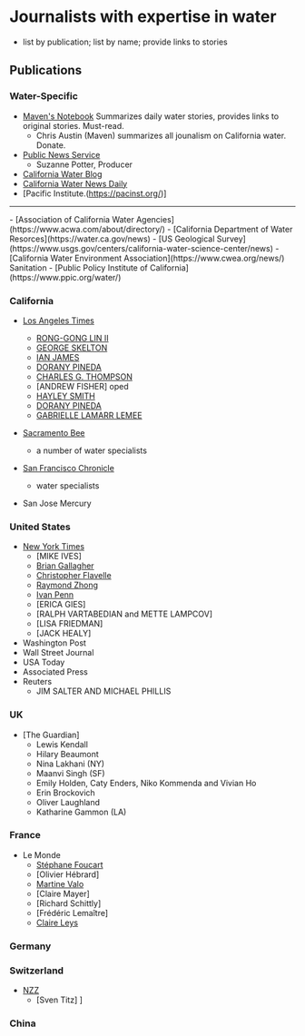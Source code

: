 # Journalists with expertise in water
- list by publication; list by name; provide links to stories
## Publications
### Water-Specific
- [Maven's Notebook](https://mavensnotebook.com/) Summarizes daily water stories, provides links to original stories. Must-read.
   - Chris Austin (Maven) summarizes all jounalism on California water. Donate.
- [Public News Service](https://www.publicnewsservice.org/news-water/C34)
  -  Suzanne Potter, Producer
- [California Water Blog](https://californiawaterblog.com/)
- [California Water News Daily](https://californiawaternewsdaily.com/)
- [Pacific Institute.(https://pacinst.org/)]
<hr color="yellow">
- [Association of California Water Agencies](https://www.acwa.com/about/directory/)
- [California Department of Water Resorces](https://water.ca.gov/news)
- [US Geological Survey](https://www.usgs.gov/centers/california-water-science-center/news)
- [California Water Environment Association](https://www.cwea.org/news/) Sanitation
- [Public Policy Institute of California](https://www.ppic.org/water/)

### California
- [Los Angeles Times](https://www.latimes.com/topic/california-drought)
  - [RONG-GONG LIN II](https://www.latimes.com/people/rong-gong-lin-ii)
  - [GEORGE SKELTON](https://www.latimes.com/people/george-skelton)
  - [IAN JAMES](https://www.latimes.com/people/ian-james)
  - [DORANY PINEDA](https://www.latimes.com/people/dorany-pineda)
  - [CHARLES G. THOMPSON](https://brevity.wordpress.com/2023/02/17/how-not-to-write-an-op-ed-or-errors-made-my-1st-time-out/)
  - [ANDREW FISHER] oped
  - [HAYLEY SMITH](https://www.latimes.com/people/hayley-smith)
  - [DORANY PINEDA](https://www.latimes.com/people/dorany-pineda)
  - [GABRIELLE LAMARR LEMEE](https://www.latimes.com/people/gabrielle-lamarr-lemee)

- [Sacramento Bee](https://californiawaternewsdaily.com/)
  - a number of water specialists
- [San Francisco Chronicle](https://www.sfchronicle.com/drought/)
    - water specialists
- San Jose Mercury
### United States
- [New York Times](https://www.nytimes.com/topic/subject/water)
  - [MIKE IVES]
  - [Brian Gallagher](https://muckrack.com/brian-gallagher-9/articles)
  - [Christopher Flavelle](https://www.nytimes.com/by/christopher-flavelle)
  - [Raymond Zhong](https://www.nytimes.com/by/raymond-zhong)
  - [Ivan Penn](https://www.nytimes.com/by/ivan-penn)
  - [ERICA GIES]
  - [RALPH VARTABEDIAN and METTE LAMPCOV]
  - [LISA FRIEDMAN]
  - [JACK HEALY]
- Washington Post
- Wall Street Journal
- USA Today
- Associated Press
- Reuters
  - JIM SALTER AND MICHAEL PHILLIS
### UK
- [The Guardian]
  - Lewis Kendall
  - Hilary Beaumont
  - Nina Lakhani (NY)
  - Maanvi Singh (SF)
  - Emily Holden, Caty Enders, Niko Kommenda and Vivian Ho
  - Erin Brockovich
  -  Oliver Laughland 
  - Katharine Gammon (LA)
### France
- Le Monde
  - [Stéphane Foucart](https://www.lemonde.fr/signataires/stephane-foucart/)
  - [Olivier Hébrard]
  - [Martine Valo](https://www.lemonde.fr/signataires/martine-valo/)
  - [Claire Mayer]
  - [Richard Schittly]
  - [Frédéric Lemaître]
  - [Claire Leys](https://www.lemonde.fr/signataires/claire-leys/)
### Germany
### Switzerland
- [NZZ](https://www.nzz.ch/)
  - [Sven Titz]
]
### China